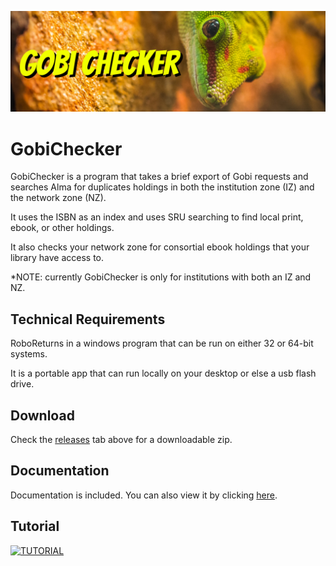 ![Alt text](https://github.com/MrJeremyHobbs/GobiChecker/blob/master/images/logo_large.png?raw=true "Title")
# GobiChecker
GobiChecker is a program that takes a brief export of Gobi requests and searches Alma for duplicates holdings in both the institution zone (IZ) and the network zone (NZ).  

It uses the ISBN as an index and uses SRU searching to find local print, ebook, or other holdings. 

It also checks your network zone for consortial ebook holdings that your library have access to.

*NOTE: currently GobiChecker is only for institutions with both an IZ and NZ. 

## Technical Requirements
RoboReturns in a windows program that can be run on either 32 or 64-bit systems.

It is a portable app that can run locally on your desktop or else a usb flash drive.

## Download
Check the [releases](https://github.com/MrJeremyHobbs/GobiChecker/releases) tab above for a downloadable zip.

## Documentation
Documentation is included. You can also view it by clicking [here](https://github.com/MrJeremyHobbs/GobiChecker/blob/master/docs/GobiChecker_2_1.pdf).

## Tutorial
[![TUTORIAL](https://img.youtube.com/vi/_EktG7e3RbA/hqdefault.jpg)](https://www.youtube.com/watch?v=_EktG7e3RbA)